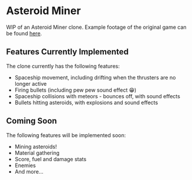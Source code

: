 # Asteroid Miner

WIP of an Asteroid Miner clone. Example footage of the original game can be found [here](https://www.youtube.com/watch?v=v1fseBg0E-g).

## Features Currently Implemented
The clone currently has the following features:
- Spaceship movement, including drifting when the thrusters are no longer active
- Firing bullets (including pew pew sound effect :grin:)
- Spaceship collisions with meteors - bounces off, with sound effects
- Bullets hitting asteroids, with explosions and sound effects

## Coming Soon
The following features will be implemented soon:
- Mining asteroids!
- Material gathering
- Score, fuel and damage stats
- Enemies
- And more...
